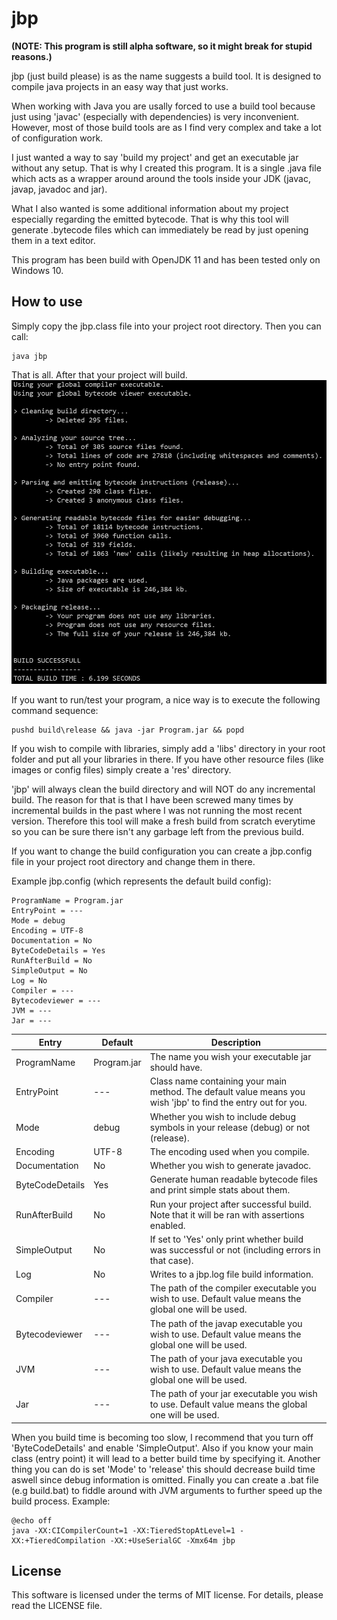 # jbp

**(NOTE: This program is still alpha software, so it might break for stupid reasons.)**

jbp (just build please) is as the name suggests a build tool. It is designed to
compile java projects in an easy way that just works.

When working with Java you are usally forced to use a build tool because
just using 'javac' (especially with dependencies) is very inconvenient. However, most of those build tools are
as I find very complex and take a lot of configuration work.

I just wanted a way to say 'build my project' and get an executable jar without any setup.
That is why I created this program. It is a single .java file which acts as a wrapper around
around the tools inside your JDK (javac, javap, javadoc and jar).

What I also wanted is some additional information about my project especially regarding the emitted bytecode.
That is why this tool will generate .bytecode files which can immediately be read by just opening them in a
text editor.

This program has been build with OpenJDK 11 and has been tested only on Windows 10.

## How to use

Simply copy the jbp.class file into your project root directory. Then you can call:
```
java jbp
```

That is all. After that your project will build.
![output](image.PNG)

If you want to run/test your program, a nice way is to execute the following command sequence:
```
pushd build\release && java -jar Program.jar && popd
```

If you wish to compile with libraries, simply add a 'libs' directory in your root folder and put
all your libraries in there.
If you have other resource files (like images or config files) simply create a 'res' directory.

'jbp' will always clean the build directory and will NOT do any incremental build. The reason for that is that I have been
screwed many times by incremental builds in the past where I was not running the most recent version.
Therefore this tool will make a fresh build from scratch everytime so you can be sure there isn't any garbage left from
the previous build.

If you want to change the build configuration you can create a jbp.config file in your project root directory
and change them in there.

Example jbp.config (which represents the default build config):
```
ProgramName = Program.jar
EntryPoint = ---
Mode = debug
Encoding = UTF-8
Documentation = No
ByteCodeDetails = Yes
RunAfterBuild = No
SimpleOutput = No
Log = No
Compiler = ---
Bytecodeviewer = ---
JVM = ---
Jar = ---
```

| Entry | Default | Description |
| --- | --- | --- |
| ProgramName | Program.jar | The name you wish your executable jar should have. |
| EntryPoint | --- | Class name containing your main method. The default value means you wish 'jbp' to find the entry out for you. |
| Mode | debug | Whether you wish to include debug symbols in your release (debug) or not (release). |
| Encoding | UTF-8 | The encoding used when you compile. |
| Documentation | No | Whether you wish to generate javadoc. |
| ByteCodeDetails | Yes | Generate human readable bytecode files and print simple stats about them. |
| RunAfterBuild | No | Run your project after successful build. Note that it will be ran with assertions enabled. |
| SimpleOutput | No | If set to 'Yes' only print whether build was successful or not (including errors in that case). |
| Log | No | Writes to a jbp.log file build information. |
| Compiler | --- | The path of the compiler executable you wish to use. Default value means the global one will be used. |
| Bytecodeviewer | --- | The path of the javap executable you wish to use. Default value means the global one will be used.  |
| JVM | --- | The path of your java executable you wish to use. Default value means the global one will be used. |
| Jar | --- | The path of your jar executable you wish to use. Default value means the global one will be used. |

When you build time is becoming too slow, I recommend that you turn off 'ByteCodeDetails' and enable 'SimpleOutput'. Also if you know your main class (entry point) it will
lead to a better build time by specifying it. Another thing you can do is set 'Mode' to 'release' this should decrease build time aswell since debug information is omitted.
Finally you can create a .bat file (e.g build.bat) to fiddle around with JVM arguments to further speed up the build process.
Example:
```
@echo off
java -XX:CICompilerCount=1 -XX:TieredStopAtLevel=1 -XX:+TieredCompilation -XX:+UseSerialGC -Xmx64m jbp
```

## License

This software is licensed under the terms of MIT license.
For details, please read the LICENSE file.
